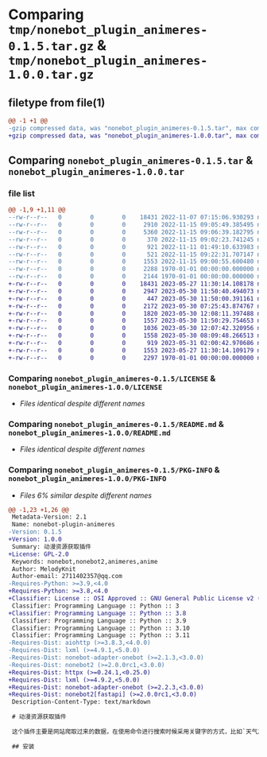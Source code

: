 # Comparing `tmp/nonebot_plugin_animeres-0.1.5.tar.gz` & `tmp/nonebot_plugin_animeres-1.0.0.tar.gz`

## filetype from file(1)

```diff
@@ -1 +1 @@
-gzip compressed data, was "nonebot_plugin_animeres-0.1.5.tar", max compression
+gzip compressed data, was "nonebot_plugin_animeres-1.0.0.tar", max compression
```

## Comparing `nonebot_plugin_animeres-0.1.5.tar` & `nonebot_plugin_animeres-1.0.0.tar`

### file list

```diff
@@ -1,9 +1,11 @@
--rw-r--r--   0        0        0    18431 2022-11-07 07:15:06.930293 nonebot_plugin_animeres-0.1.5/LICENSE
--rw-r--r--   0        0        0     2910 2022-11-15 09:05:49.385495 nonebot_plugin_animeres-0.1.5/nonebot_plugin_animeres/__init__.py
--rw-r--r--   0        0        0     5360 2022-11-15 09:06:39.182795 nonebot_plugin_animeres-0.1.5/nonebot_plugin_animeres/cartoon.py
--rw-r--r--   0        0        0      370 2022-11-15 09:02:23.741245 nonebot_plugin_animeres-0.1.5/nonebot_plugin_animeres/config.py
--rw-r--r--   0        0        0      921 2022-11-11 01:49:10.633983 nonebot_plugin_animeres-0.1.5/nonebot_plugin_animeres/functions.py
--rw-r--r--   0        0        0      521 2022-11-15 09:22:31.707147 nonebot_plugin_animeres-0.1.5/pyproject.toml
--rw-r--r--   0        0        0     1553 2022-11-15 09:00:55.600480 nonebot_plugin_animeres-0.1.5/README.md
--rw-r--r--   0        0        0     2288 1970-01-01 00:00:00.000000 nonebot_plugin_animeres-0.1.5/setup.py
--rw-r--r--   0        0        0     2144 1970-01-01 00:00:00.000000 nonebot_plugin_animeres-0.1.5/PKG-INFO
+-rw-r--r--   0        0        0    18431 2023-05-27 11:30:14.108178 nonebot_plugin_animeres-1.0.0/LICENSE
+-rw-r--r--   0        0        0     2947 2023-05-30 11:50:40.494073 nonebot_plugin_animeres-1.0.0/nonebot_plugin_animeres/__init__.py
+-rw-r--r--   0        0        0      447 2023-05-30 11:50:00.391161 nonebot_plugin_animeres-1.0.0/nonebot_plugin_animeres/config.py
+-rw-r--r--   0        0        0     2172 2023-05-30 07:25:43.874767 nonebot_plugin_animeres-1.0.0/nonebot_plugin_animeres/internal.py
+-rw-r--r--   0        0        0     1820 2023-05-30 12:08:11.397488 nonebot_plugin_animeres-1.0.0/nonebot_plugin_animeres/resources/__init__.py
+-rw-r--r--   0        0        0     1557 2023-05-30 11:50:29.754653 nonebot_plugin_animeres-1.0.0/nonebot_plugin_animeres/resources/myheartsite.py
+-rw-r--r--   0        0        0     1036 2023-05-30 12:07:42.320956 nonebot_plugin_animeres-1.0.0/nonebot_plugin_animeres/schemas.py
+-rw-r--r--   0        0        0     1558 2023-05-30 08:09:48.266513 nonebot_plugin_animeres-1.0.0/nonebot_plugin_animeres/utils.py
+-rw-r--r--   0        0        0      919 2023-05-31 02:00:42.970686 nonebot_plugin_animeres-1.0.0/pyproject.toml
+-rw-r--r--   0        0        0     1553 2023-05-27 11:30:14.109179 nonebot_plugin_animeres-1.0.0/README.md
+-rw-r--r--   0        0        0     2297 1970-01-01 00:00:00.000000 nonebot_plugin_animeres-1.0.0/PKG-INFO
```

### Comparing `nonebot_plugin_animeres-0.1.5/LICENSE` & `nonebot_plugin_animeres-1.0.0/LICENSE`

 * *Files identical despite different names*

### Comparing `nonebot_plugin_animeres-0.1.5/README.md` & `nonebot_plugin_animeres-1.0.0/README.md`

 * *Files identical despite different names*

### Comparing `nonebot_plugin_animeres-0.1.5/PKG-INFO` & `nonebot_plugin_animeres-1.0.0/PKG-INFO`

 * *Files 6% similar despite different names*

```diff
@@ -1,23 +1,26 @@
 Metadata-Version: 2.1
 Name: nonebot-plugin-animeres
-Version: 0.1.5
+Version: 1.0.0
 Summary: 动漫资源获取插件
+License: GPL-2.0
 Keywords: nonebot,nonebot2,animeres,anime
 Author: MelodyKnit
 Author-email: 2711402357@qq.com
-Requires-Python: >=3.9,<4.0
+Requires-Python: >=3.8,<4.0
+Classifier: License :: OSI Approved :: GNU General Public License v2 (GPLv2)
 Classifier: Programming Language :: Python :: 3
+Classifier: Programming Language :: Python :: 3.8
 Classifier: Programming Language :: Python :: 3.9
 Classifier: Programming Language :: Python :: 3.10
 Classifier: Programming Language :: Python :: 3.11
-Requires-Dist: aiohttp (>=3.8.3,<4.0.0)
-Requires-Dist: lxml (>=4.9.1,<5.0.0)
-Requires-Dist: nonebot-adapter-onebot (>=2.1.3,<3.0.0)
-Requires-Dist: nonebot2 (>=2.0.0rc1,<3.0.0)
+Requires-Dist: httpx (>=0.24.1,<0.25.0)
+Requires-Dist: lxml (>=4.9.2,<5.0.0)
+Requires-Dist: nonebot-adapter-onebot (>=2.2.3,<3.0.0)
+Requires-Dist: nonebot2[fastapi] (>=2.0.0rc1,<3.0.0)
 Description-Content-Type: text/markdown
 
 # 动漫资源获取插件
 
 这个插件主要是网站爬取过来的数据，在使用命令进行搜索时候采用关键字的方式，比如`天气之子`这时搜索的是`天气之子`相关资源，如果获取的资源并不理想或者你只需要生肉（无字幕）资源时，你就需要用`天气之子 raw`或`天气之子 mkv`这种多个关键字空格方式进行获取，这种方式准确度会比直接用`天气之子`精准且效果好，建议采用多关键字的方式进行搜索。
 
 ## 安装
```

